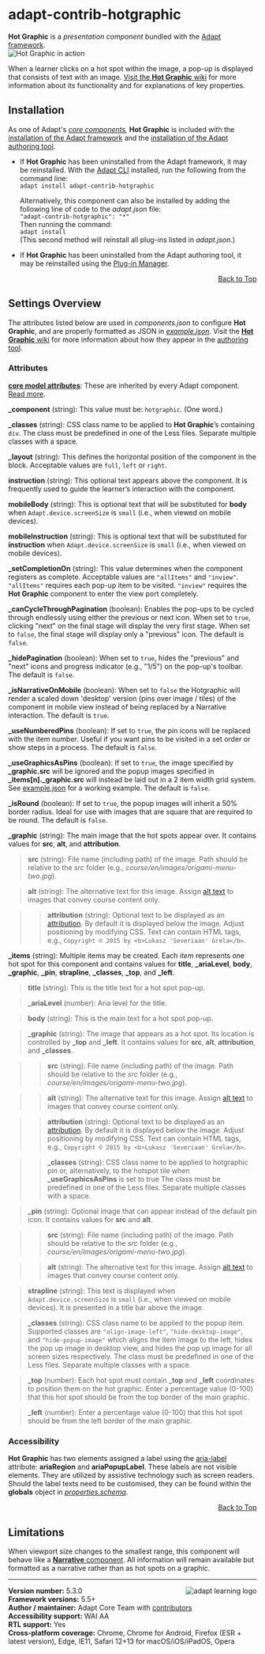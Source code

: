 # adapt-contrib-hotgraphic  

**Hot Graphic** is a *presentation component* bundled with the [Adapt framework](https://github.com/adaptlearning/adapt_framework).  
<img src="https://github.com/adaptlearning/documentation/blob/master/04_wiki_assets/plug-ins/images/hotgraphic01.gif" alt="Hot Graphic in action">  

When a learner clicks on a hot spot within the image, a pop-up is displayed that consists of text with an image. [Visit the **Hot Graphic** wiki](https://github.com/adaptlearning/adapt-contrib-hotgraphic/wiki) for more information about its functionality and for explanations of key properties. 

## Installation

As one of Adapt's *[core components](https://github.com/adaptlearning/adapt_framework/wiki/Core-Plug-ins-in-the-Adapt-Learning-Framework#components),* **Hot Graphic** is included with the [installation of the Adapt framework](https://github.com/adaptlearning/adapt_framework/wiki/Manual-installation-of-the-Adapt-framework#installation) and the [installation of the Adapt authoring tool](https://github.com/adaptlearning/adapt_authoring/wiki/Installing-Adapt-Origin).

* If **Hot Graphic** has been uninstalled from the Adapt framework, it may be reinstalled.
With the [Adapt CLI](https://github.com/adaptlearning/adapt-cli) installed, run the following from the command line:  
`adapt install adapt-contrib-hotgraphic`

    Alternatively, this component can also be installed by adding the following line of code to the *adapt.json* file:  
    `"adapt-contrib-hotgraphic": "*"`  
    Then running the command:  
    `adapt install`  
    (This second method will reinstall all plug-ins listed in *adapt.json*.)  

* If **Hot Graphic** has been uninstalled from the Adapt authoring tool, it may be reinstalled using the [Plug-in Manager](https://github.com/adaptlearning/adapt_authoring/wiki/Plugin-Manager).  
<div float align=right><a href="#top">Back to Top</a></div>

## Settings Overview

The attributes listed below are used in *components.json* to configure **Hot Graphic**, and are properly formatted as JSON in [*example.json*](https://github.com/adaptlearning/adapt-contrib-hotgraphic/blob/master/example.json). Visit the [**Hot Graphic** wiki](https://github.com/adaptlearning/adapt-contrib-hotgraphic/wiki) for more information about how they appear in the [authoring tool](https://github.com/adaptlearning/adapt_authoring/wiki). 

### Attributes

[**core model attributes**](https://github.com/adaptlearning/adapt_framework/wiki/Core-model-attributes): These are inherited by every Adapt component. [Read more](https://github.com/adaptlearning/adapt_framework/wiki/Core-model-attributes).

**\_component** (string): This value must be: `hotgraphic`. (One word.)

**\_classes** (string): CSS class name to be applied to **Hot Graphic**’s containing `div`. The class must be predefined in one of the Less files. Separate multiple classes with a space.

**\_layout** (string): This defines the horizontal position of the component in the block. Acceptable values are `full`, `left` or `right`.  

**instruction** (string): This optional text appears above the component. It is frequently used to
guide the learner’s interaction with the component.  

**mobileBody** (string): This is optional text that will be substituted for **body** when `Adapt.device.screenSize` is `small` (i.e., when viewed on mobile devices).  

**mobileInstruction** (string): This is optional text that will be substituted for **instruction** when `Adapt.device.screenSize` is `small` (i.e., when viewed on mobile devices).  

**\_setCompletionOn** (string): This value determines when the component registers as complete. Acceptable values are `"allItems"` and `"inview"`. `"allItems"` requires each pop-up item to be visited. `"inview"` requires the **Hot Graphic** component to enter the view port completely.  
  
**\_canCycleThroughPagination** (boolean): Enables the pop-ups to be cycled through endlessly using either the previous or next icon. When set to `true`, clicking "next" on the final stage will display the very first stage. When set to `false`, the final stage will display only a "previous" icon. The default is `false`.  

**\_hidePagination** (boolean): When set to `true`, hides the "previous" and "next" icons and progress indicator (e.g., "1/5") on the pop-up's toolbar. The default is `false`.

**\_isNarrativeOnMobile** (boolean): When set to `false` the Hotgraphic will render a scaled down 'desktop' version (pins over image / tiles) of the component in mobile view instead of being replaced by a Narrative interaction. The default is `true`.

**\_useNumberedPins** (boolean): If set to `true`, the pin icons will be replaced with the item number. Useful if you want pins to be visited in a set order or show steps in a process. The default is `false`.

**\_useGraphicsAsPins** (boolean): If set to `true`, the image specified by **\_graphic.src** will be ignored and the popup images specified in **\_items[n].\_graphic.src** will instead be laid out in a 2 item width grid system. See [example.json](example.json#L77-L121) for a working example. The default is `false`.

**\_isRound** (boolean): If set to `true`, the popup images will inherit a 50% border radius. Ideal for use with images that are square that are required to be round. The default is `false`.

**\_graphic** (string): The main image that the hot spots appear over. It contains values for **src**, **alt**, and **attribution**.

>**src** (string): File name (including path) of the image. Path should be relative to the *src* folder (e.g., *course/en/images/origami-menu-two.jpg*).

>**alt** (string): The alternative text for this image. Assign [alt text](https://github.com/adaptlearning/adapt_framework/wiki/Providing-good-alt-text) to images that convey course content only.

>>**attribution** (string): Optional text to be displayed as an [attribution](https://wiki.creativecommons.org/Best_practices_for_attribution). By default it is displayed below the image. Adjust positioning by modifying CSS. Text can contain HTML tags, e.g., `Copyright © 2015 by <b>Lukasz 'Severiaan' Grela</b>`.  

**\_items** (string): Multiple items may be created. Each _item_ represents one hot spot for this component and contains values for **title**, **\_ariaLevel**, **body**, **\_graphic**, **\_pin**, **strapline**, **\_classes**, **\_top**, and **\_left**.

>**title** (string): This is the title text for a hot spot pop-up.

>**\_ariaLevel** (number): Aria level for the title.

>**body** (string): This is the main text for a hot spot pop-up.

>**\_graphic** (string): The image that appears as a hot spot. Its location is controlled by **\_top** and **\_left**. It contains values for **src**, **alt**, **attribution**, and **\_classes**.  

>>**src** (string): File name (including path) of the image. Path should be relative to the *src* folder (e.g., *course/en/images/origami-menu-two.jpg*).

>>**alt** (string): The alternative text for this image. Assign [alt text](https://github.com/adaptlearning/adapt_framework/wiki/Providing-good-alt-text) to images that convey course content only.

>>**attribution** (string): Optional text to be displayed as an [attribution](https://wiki.creativecommons.org/Best_practices_for_attribution). By default it is displayed below the image. Adjust positioning by modifying CSS. Text can contain HTML tags, e.g., `Copyright © 2015 by <b>Lukasz 'Severiaan' Grela</b>`.

>>**\_classes** (string): CSS class name to be applied to hotgraphic pin or, alternatively, to the hotspot tile when **\_useGraphicsAsPins** is set to true The class must be predefined in one of the Less files. Separate multiple classes with a space.

>**\_pin** (string): Optional image that can appear instead of the default pin icon. It contains values for **src** and **alt**. 

>>**src** (string): File name (including path) of the image. Path should be relative to the *src* folder (e.g., *course/en/images/origami-menu-two.jpg*).

>>**alt** (string): The alternative text for this image. Assign [alt text](https://github.com/adaptlearning/adapt_framework/wiki/Providing-good-alt-text) to images that convey course content only. 

>**strapline** (string): This text is displayed when `Adapt.device.screenSize` is `small` (i.e., when viewed on mobile devices). It is presented in a title bar above the image.

>**\_classes** (string): CSS class name to be applied to the popup item. Supported classes are `"align-image-left"`, `"hide-desktop-image"`, and `"hide-popup-image"` which aligns the item image to the left, hides the pop up image in desktop view, and hides the pop up image for all screen sizes respectively. The class must be predefined in one of the Less files. Separate multiple classes with a space.

>**\_top** (number): Each hot spot must contain **\_top** and **\_left** coordinates to position them on the hot graphic. Enter a percentage value (0-100) that this hot spot should be from the top border of the main graphic.

>**\_left** (number): Enter a percentage value (0-100) that this hot spot should be from the left border of the main graphic.

### Accessibility
**Hot Graphic** has two elements assigned a label using the [aria-label](https://github.com/adaptlearning/adapt_framework/wiki/Aria-Labels) attribute: **ariaRegion** and **ariaPopupLabel**. These labels are not visible elements. They are utilized by assistive technology such as screen readers. Should the label texts need to be customised, they can be found within the **globals** object in [*properties.schema*](https://github.com/adaptlearning/adapt-contrib-hotgraphic/blob/master/properties.schema).   
<div float align=right><a href="#top">Back to Top</a></div>

## Limitations

When viewport size changes to the smallest range, this component will behave like a [**Narrative** component](https://github.com/adaptlearning/adapt-contrib-narrative). All information will remain available but formatted as a narrative rather than as hot spots on a graphic.

----------------------------
**Version number:**  5.3.0   <a href="https://community.adaptlearning.org/" target="_blank"><img src="https://github.com/adaptlearning/documentation/blob/master/04_wiki_assets/plug-ins/images/adapt-logo-mrgn-lft.jpg" alt="adapt learning logo" align="right"></a>  
**Framework versions:**  5.5+  
**Author / maintainer:** Adapt Core Team with [contributors](https://github.com/adaptlearning/adapt-contrib-hotgraphic/graphs/contributors)  
**Accessibility support:** WAI AA  
**RTL support:** Yes  
**Cross-platform coverage:** Chrome, Chrome for Android, Firefox (ESR + latest version), Edge, IE11, Safari 12+13 for macOS/iOS/iPadOS, Opera  
